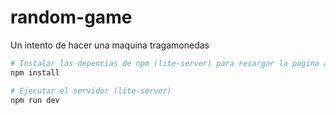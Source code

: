 # random-game
Un intento de hacer una maquina tragamonedas

```bash
# Instalar las depencias de npm (lite-server) para recargar la pagina automaticamente cada vez que se guarde un archivo
npm install

# Ejecutar el servidor (lite-server)
npm run dev
```